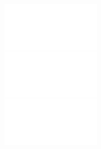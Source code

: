 ![Etyka_jako_dyscyplina_filozoficzna](Notatki/Semestr%201/Etyka%20in%C5%BCynierska/Wyk%C5%82ady/Wyk%C5%82ad%201/Etyka_jako_dyscyplina_filozoficzna.pdf)
![Podstawowe_pojecia_etyczne_-_problem_uzasadnienia_norm_etycznych](Notatki/Semestr%201/Etyka%20in%C5%BCynierska/Wyk%C5%82ady/Wyk%C5%82ad%201/Podstawowe_pojecia_etyczne_-_problem_uzasadnienia_norm_etycznych.pdf)
![Glowne_szkoly_metaetyczne](Notatki/Semestr%201/Etyka%20in%C5%BCynierska/Wyk%C5%82ady/Wyk%C5%82ad%201/Glowne_szkoly_metaetyczne.pdf)